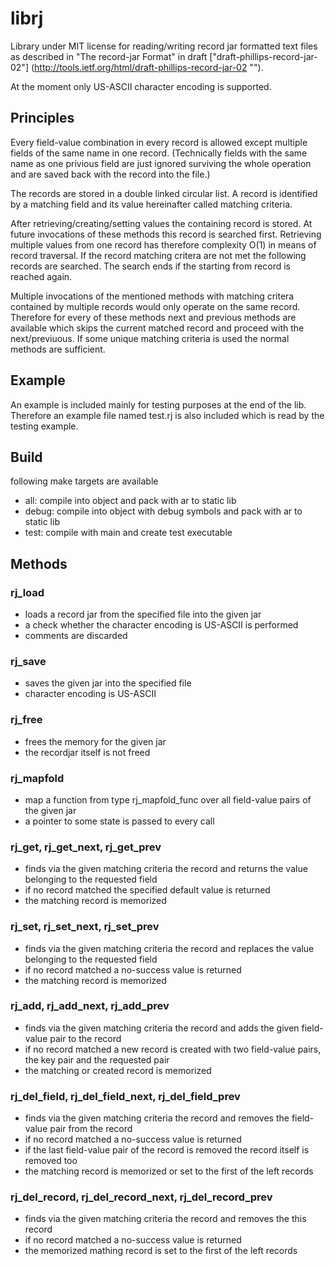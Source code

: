 # librj

Library under MIT license for reading/writing record jar formatted text files
as described in "The record-jar Format" in draft
    ["draft-phillips-record-jar-02"]
    (http://tools.ietf.org/html/draft-phillips-record-jar-02 "").

At the moment only US-ASCII character encoding is supported.

## Principles

Every field-value combination in every record is allowed except multiple
fields of the same name in one record. (Technically fields with the same name
as one privious field are just ignored surviving the whole operation and are
saved back with the record into the file.)

The records are stored in a double linked circular list.
A record is identified by a matching field and its value hereinafter called
matching criteria.

After retrieving/creating/setting values the containing record is stored.
At future invocations of these methods this record is searched first.
Retrieving multiple values from one record has therefore complexity O(1) in
means of record traversal.
If the record matching critera are not met the following records are searched.
The search ends if the starting from record is reached again.

Multiple invocations of the mentioned methods with matching critera contained
by multiple records would only operate on the same record. Therefore for every
of these methods next and previous methods are available which skips the
current matched record and proceed with the next/previuous. If some unique
matching criteria is used the normal methods are sufficient.

## Example

An example is included mainly for testing purposes at the end of the lib.
Therefore an example file named test.rj is also included which is read by
the testing example.

## Build

following make targets are available

* all: compile into object and pack with ar to static lib
* debug: compile into object with debug symbols and pack with ar to static lib
* test: compile with main and create test executable

## Methods

### rj_load

* loads a record jar from the specified file into the given jar
* a check whether the character encoding is US-ASCII is performed
* comments are discarded

### rj_save

* saves the given jar into the specified file
* character encoding is US-ASCII

### rj_free

* frees the memory for the given jar
* the recordjar itself is not freed

### rj_mapfold

* map a function from type rj_mapfold_func over all field-value pairs
  of the given jar
* a pointer to some state is passed to every call

### rj_get, rj_get_next, rj_get_prev

* finds via the given matching criteria the record and returns the value
  belonging to the requested field
* if no record matched the specified default value is returned
* the matching record is memorized

### rj_set, rj_set_next, rj_set_prev

* finds via the given matching criteria the record and replaces the value
  belonging to the requested field
* if no record matched a no-success value is returned
* the matching record is memorized

### rj_add, rj_add_next, rj_add_prev

* finds via the given matching criteria the record and adds the given
  field-value pair to the record
* if no record matched a new record is created with two field-value pairs,
  the key pair and the requested pair
* the matching or created record is memorized

### rj_del_field, rj_del_field_next, rj_del_field_prev

* finds via the given matching criteria the record and removes the field-value
  pair from the record
* if no record matched a no-success value is returned
* if the last field-value pair of the record is removed the record itself is
  removed too
* the matching record is memorized or set to the first of the left records

### rj_del_record, rj_del_record_next, rj_del_record_prev

* finds via the given matching criteria the record and removes the this record
* if no record matched a no-success value is returned
* the memorized mathing record is set to the first of the left records
